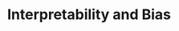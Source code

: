 ---
title: "Interpretability and Bias"
index: 4
materials:
- topic: "Motivation"
  files:
  - type: "colab"
    url: lectures/module3/3-4_ml_interpretability/4a - Motivation.ipynb
- topic: "Naïve Baselines"
  files:
  - type: "colab"
    url: lectures/module3/3-4_ml_interpretability/4b - Naïve Baselines.ipynb
- topic: "Feature Importance"
  files:
  - type: "colab"
    url: lectures/module3/3-4_ml_interpretability/4c - Feature Importance.ipynb
- topic: "SHAP Values"
  files:
  - type: "colab"
    url: lectures/module3/3-4_ml_interpretability/4d - SHAP Values.ipynb
- topic: "Quantifying Bias"
  files:
  - type: "colab"
    url: lectures/module3/3-4_ml_interpretability/4e - Quantifying Bias.ipynb
assignment:
  files:
  - type: "colab"
    url: lectures/module3/3-4_ml_interpretability/HW4.ipynb
---